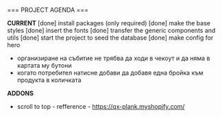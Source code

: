 === PROJECT AGENDA ===

**CURRENT**
[done] install packages (only required)
[done] make the base styles
[done] insert the fonts
[done] transfer the generic components and utils
[done] start the project to seed the database
[done] make config for hero

- организиране на събитие не трябва да ходи в чекоут и да няма в картата му бутони
- когато потребител натисне добави да добавя една бройка към продукта в количката

**ADDONS**
- scroll to top - refference - https://qx-plank.myshopify.com/